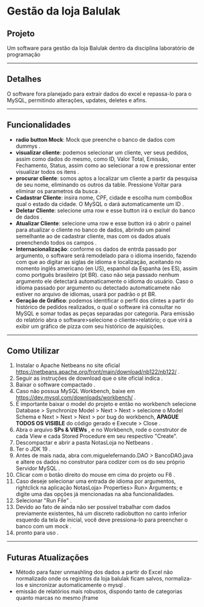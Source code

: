 # Gestão da loja Balulak

## Projeto
Um software para gestão da loja Balulak dentro da disciplina laboratório de programação

---
## Detalhes
O software fora planejado para extrair dados do excel e repassa-lo para o MySQL, permitindo alterações, updates, deletes e afins.

---
## Funcionalidades
- __radio button Mock__: Mock que preenche o banco de dados com dummys .
- __visualizar cliente__: podemos selecionar um cliente, ver seus pedidos, assim como dados do mesmo, como ID, Valor Total, Emissão, Fechamento, Status, assim como ao selecionar a row e pressionar enter visualizar todos os itens .
- __procurar cliente__: somos aptos a localizar um cliente a partir da pesquisa de seu nome, eliminando os outros da table. Pressione Voltar para eliminar os parametros da busca .
- __Cadastrar Cliente__: insira nome, CPF, cidade e escolha num comboBox qual o estado da cidade. O MySQL o dará automaticamente um ID .
- __Deletar Cliente__: selecione uma row e esse button irá o excluir do banco de dados .
- __Atualizar Cliente__: selecione uma row e esse button irá o abrir o painel para atualizar o cliente no banco de dados, abrindo um painel semelhante ao de cadastrar cliente, mas com os dados atuais preenchendo todos os campos .
- __Internacionalização__: conforme os dados de entrda passado por argumento, o software será remodelado para o idioma inserido, fazendo com que ao digitar as siglas de idioma e localização, aceitando no momento inglês americano (en US), espanhol da Espanha (es ES), assim como portguês brasileiro (pt BR). caso não seja passado nenhum argumento ele detectará automaticamente o idioma do usuário. Caso o idioma passado por argumento ou detectado automaticamete não estiver no arquivo de idiomas, usará por padrão o pt BR.
- __Geração de Gráfico__: podemos identificar o perfil dos clintes a partir do histórico de pedidos realizados, o qual o software irá consultar no MySQL e somar todas as peças separadas por categoria. Para emissão do relatório abra o software>selecione o cliente>relatório; o que virá a exibir um gráfico de pizza com seu histórico de aquisições.

---
## Como Utilizar

1. Instalar o Apache Netbeans no site oficial https://netbeans.apache.org/front/main/download/nb122/nb122/ .
2. Seguir as instruções de download que o site oficial indica .
3. Baixar o software compactado .
4. Caso não possua MySQL Workbench, baixe em https://dev.mysql.com/downloads/workbench/ .
5. É importante baixar o model do projeto e então no workbench selecione Database > Synchronize Model > Next > Next > selecione o Model Schema e Next > Next > Next > por bug do workbench, __APAGUE TODOS OS VISIBLE__ do código gerado e Execute > Close .
6. Abra o arquivo __SPs & VIEWs__ , e no Workbench, rode o construtor de cada View e cada Stored Procedure em seu respectivo "Create".
7. Descompactar e abrir a pasta NotasLoja no Netbeans .
8. Ter o JDK 19 .
9. Antes de mais nada, abra com.miguelefernando.DAO > BancoDAO.java e altere os dados no construtor para codizer com os do seu próprio Servidor MySQL .
10. Clicar com o botão direito do mouse em cima do projeto ou F6 .
11. Caso deseje selecionar uma entrada de idioma por argumentos, rightclick na aplicação NotasLoja> Properties> Run> Arguments; e digite uma das opções já mencionadas na aba funcionalidades.
12. Selecionar "Run File" .
13. Devido ao fato de ainda não ser possível trabalhar com dados previamente existentes, há um discreto radiobutton no canto inferior esquerdo da tela de inicial, você deve pressiona-lo para preencher o banco com um mock .
14. pronto para uso .

---
## Futuras Atualizações
- Método para fazer unmashling dos dados a partir do Excel não normalizado onde os registros da loja balulak ficam salvos, normaliza-los e sincronizar automaticamente o mysql .
- emissão de relatórios mais robustos, dispondo tanto de categorias quanto marcas no mesmo jframe
